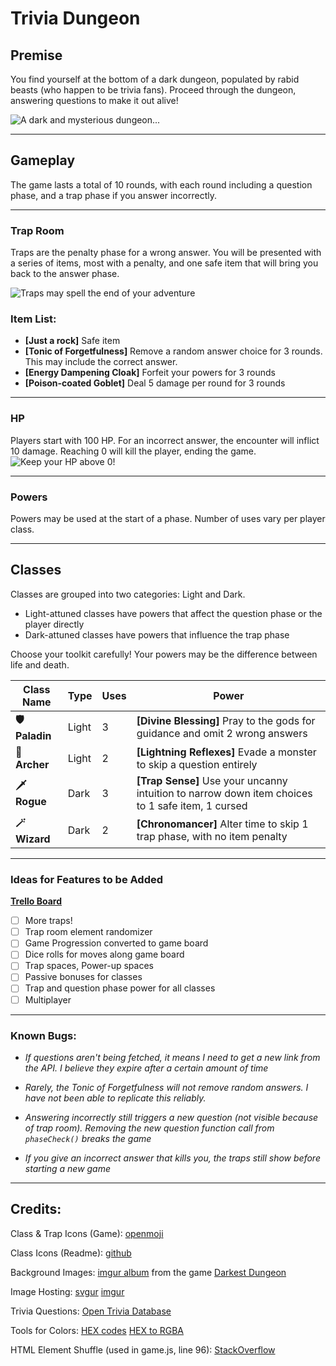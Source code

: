 # **Trivia Dungeon**

## **Premise**
You find yourself at the bottom of a dark dungeon, populated by rabid beasts (who happen to be trivia fans). Proceed through the dungeon, answering questions to make it out alive!



![A dark and mysterious dungeon...](https://i.imgur.com/rm0HaZQ.jpg)

***

## **Gameplay**
The game lasts a total of 10 rounds, with each round including a question phase, and a trap phase if you answer incorrectly.

***
### **Trap Room**
Traps are the penalty phase for a wrong answer. You will be presented with a series of items, most with a penalty, and one safe item that will bring you back to the answer phase.

![Traps may spell the end of your adventure](https://static.wikia.nocookie.net/teppen/images/a/a0/Boa046_full.jpg/revision/latest/scale-to-width-down/1000?cb=20210116165350)

### **Item List:**
- **[Just a rock]** Safe item
- **[Tonic of Forgetfulness]** Remove a random answer choice for 3 rounds. This may include the correct answer.
- **[Energy Dampening Cloak]** Forfeit your powers for 3 rounds
- **[Poison-coated Goblet]** Deal 5 damage per round for 3 rounds

***

### **HP**
Players start with 100 HP. For an incorrect answer, the encounter will inflict 10 damage. Reaching 0 will kill the player, ending the game. 
![Keep your HP above 0!](https://i.stack.imgur.com/vBDSE.png)

***

### **Powers**
Powers may be used at the start of a phase. Number of uses vary per player class.

***

## **Classes**
Classes are grouped into two categories: Light and Dark.
- Light-attuned classes have powers that affect the question phase or the player directly
- Dark-attuned classes have powers that influence the trap phase

Choose your toolkit carefully! Your powers may be the difference between life and death.

| Class Name | Type | Uses | Power |
| -------------- | -------------- | -------------- | -------------- |
| **🛡️ Paladin** | Light | 3 | **[Divine Blessing]** Pray to the gods for guidance and omit 2 wrong answers |
| **🏹 Archer** | Light | 2 | **[Lightning Reflexes]** Evade a monster to skip a question entirely |
| **🗡️ Rogue** | Dark | 3 | **[Trap Sense]** Use your uncanny intuition to narrow down item choices to 1 safe item, 1 cursed |
| **🪄  Wizard** | Dark | 2 | **[Chronomancer]** Alter time to skip 1 trap phase, with no item penalty |


***

### **Ideas for Features to be Added**

**[Trello Board](https://trello.com/b/3VNz8LRb/trivia-dungeon)**

- [ ] More traps!
- [ ] Trap room element randomizer
- [ ] Game Progression converted to game board
- [ ] Dice rolls for moves along game board
- [ ] Trap spaces, Power-up spaces
- [ ] Passive bonuses for classes
- [ ] Trap and question phase power for all classes
- [ ] Multiplayer

***
### **Known Bugs:**

- *If questions aren't being fetched, it means I need to get a new link from the API. I believe they expire after a certain amount of time*

- *Rarely, the Tonic of Forgetfulness will not remove random answers. I have not been able to replicate this reliably.*

- *Answering incorrectly still triggers a new question (not visible because of trap room). Removing the new question function call from `phaseCheck()` breaks the game*

- *If you give an incorrect answer that kills you, the traps still show before starting a new game*


***

## **Credits:**

Class & Trap Icons (Game): [openmoji](https://openmoji.org/library/)

Class Icons (Readme): [github](https://github.com/ikatyang/emoji-cheat-sheet)

Background Images: [imgur album](https://imgur.com/a/ppH2Y) from the game [Darkest Dungeon](https://www.darkestdungeon.com/)

Image Hosting: [svgur](https://svgur.com/) [imgur](https://imgur.com/)

Trivia Questions: [Open Trivia Database](https://opentdb.com/)

Tools for Colors: [HEX codes](https://htmlcolorcodes.com/) [HEX to RGBA](https://rgbacolorpicker.com/hex-to-rgba)

HTML Element Shuffle (used in game.js, line 96): [StackOverflow](https://stackoverflow.com/questions/7070054/javascript-shuffle-html-list-element-order)


